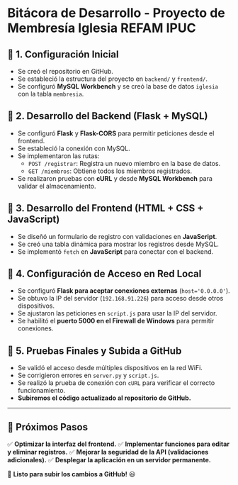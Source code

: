 # Bitácora de Desarrollo - Proyecto de Membresía Iglesia REFAM IPUC

## **📌 1. Configuración Inicial**
- Se creó el repositorio en GitHub.
- Se estableció la estructura del proyecto en `backend/` y `frontend/`.
- Se configuró **MySQL Workbench** y se creó la base de datos `iglesia` con la tabla `membresia`.

## **📌 2. Desarrollo del Backend (Flask + MySQL)**
- Se configuró **Flask** y **Flask-CORS** para permitir peticiones desde el frontend.
- Se estableció la conexión con MySQL.
- Se implementaron las rutas:
  - `POST /registrar`: Registra un nuevo miembro en la base de datos.
  - `GET /miembros`: Obtiene todos los miembros registrados.
- Se realizaron pruebas con **cURL** y desde **MySQL Workbench** para validar el almacenamiento.

## **📌 3. Desarrollo del Frontend (HTML + CSS + JavaScript)**
- Se diseñó un formulario de registro con validaciones en **JavaScript**.
- Se creó una tabla dinámica para mostrar los registros desde MySQL.
- Se implementó `fetch` en **JavaScript** para conectar con el backend.

## **📌 4. Configuración de Acceso en Red Local**
- Se configuró **Flask para aceptar conexiones externas** (`host='0.0.0.0'`).
- Se obtuvo la IP del servidor (`192.168.91.226`) para acceso desde otros dispositivos.
- Se ajustaron las peticiones en `script.js` para usar la IP del servidor.
- Se habilitó el **puerto 5000 en el Firewall de Windows** para permitir conexiones.

## **📌 5. Pruebas Finales y Subida a GitHub**
- Se validó el acceso desde múltiples dispositivos en la red WiFi.
- Se corrigieron errores en `server.py` y `script.js`.
- Se realizó la prueba de conexión con `cURL` para verificar el correcto funcionamiento.
- **Subiremos el código actualizado al repositorio de GitHub.**

---

## **📌 Próximos Pasos**
✅ **Optimizar la interfaz del frontend.**
✅ **Implementar funciones para editar y eliminar registros.**
✅ **Mejorar la seguridad de la API (validaciones adicionales).**
✅ **Desplegar la aplicación en un servidor permanente.**

🚀 **Listo para subir los cambios a GitHub!** 😃
